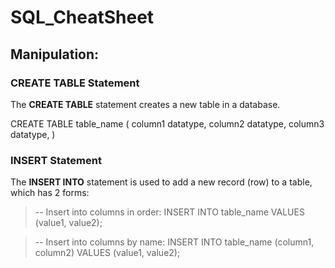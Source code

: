 # SQL_CheatSheet

## Manipulation:

### CREATE TABLE Statement
The **CREATE TABLE** statement creates a new table in a database.

  CREATE TABLE table_name (
   column1 datatype,
   column2 datatype,
   column3 datatype,
  )

### INSERT Statement
The **INSERT INTO** statement is used to add a new record (row) to a table, which has 2 forms:

> -- Insert into columns in order:
> INSERT INTO table_name
> VALUES (value1, value2);
 
> -- Insert into columns by name:
> INSERT INTO table_name (column1, column2)
> VALUES (value1, value2);
